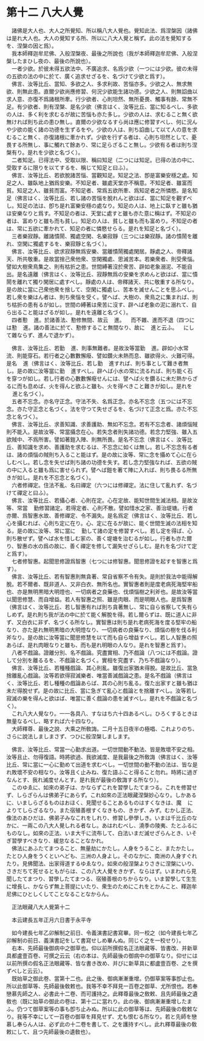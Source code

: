 # 第十二 八大人覺
　諸佛是大人也、大人之所覺知、所以稱八大人覺也。覺知此法、爲涅槃因（諸佛は是れ大人也。大人の覺知する所、所以に八大人覺と稱ず。此の法を覺知するを、涅槃の因と爲）。  
　我本師釋迦牟尼佛、入般涅槃夜、最後之所說也（我が本師釋迦牟尼佛、入般涅槃したまひし夜の、最後の所說也）。  
　一者少欲。於彼未得五欲法中、不廣追求、名爲少欲（一つには少欲。彼の未得の五欲の法の中に於て、廣く追求せざるを、名づけて少欲と爲す）。  
　佛言、汝等比丘、當知、多欲之人、多求利故、苦惱亦多。少欲之人、無求無欲、則無此患。直爾少欲尚應修習󠄁、何況少欲能生諸功德。少欲之人、則無諂曲以求人意、亦復不爲諸根所牽。行少欲者、心則坦然、無所憂畏、觸事有餘、常無不足。有少欲者、則有涅槃、是名少欲（佛言はく、汝等比丘、當に知るべし、多欲の人は、多く利を求むるが故に苦惱も亦た多し。少欲の人は、求むること無く欲無ければ則ち此の患ひ無し。直爾の少欲なるすら尚ほ應に修習󠄁すべし、何に況んや少欲の能く諸の功德を生ずるをや。少欲の人は、則ち諂曲して以て人の意を求むること無く、亦復諸根に牽かれず。少欲を行ずる者は、心則ち坦然として、憂畏する所無し、事に觸れて餘あり、常に足らざること無し。少欲有る者は則ち涅槃有り。是れを少欲と名づく）。  
　二者知足。已得法中、受取以限、稱曰知足（二つには知足。已得の法の中に、受取するに限りを以てするを、稱じて知足と曰ふ）。  
　佛言、汝等比丘、若欲脫諸苦惱、當觀知足。知足之法、卽是富樂安穩之處。知足之人、雖臥地上猶爲安樂。不知足者、雖處天堂亦不稱意。不知足者、雖富而貧。知足之人、雖貧而富。不知足者、常爲五欲所牽、爲知足者之所憐愍。是名知足（佛言はく、汝等比丘、若し諸の苦惱を脫れんと欲はば、當に知足を觀ずべし。知足の法は、卽ち是れ富樂安穩の處なり。知足の人は、地上に臥すと雖も猶ほ安樂なりと爲す。不知足の者は、天堂に處すと雖も亦た意に稱はず。不知足の者は、富めりと雖も而も貧し。知足の人は、貧しと雖も而も富めり。不知足の者は、常に五欲に牽かれて、知足の者に憐愍せらる。是れを知足と名づく）。  
　三者樂寂靜。離諸憒鬧、獨處空閑、名樂寂靜（三つには樂寂靜。諸の憒鬧を離れ、空閑に獨處するを、樂寂靜と名づく）。  
　佛言、汝等比丘、欲求寂靜無爲安樂、當離憒鬧獨處閑居。靜處之人、帝釋諸天、所共敬重。是故當捨己衆他衆、空閑獨處、思滅苦本。若樂衆者、則受衆惱。譬如大樹衆鳥集之、則有枯折之患。世間縛著沒於衆苦、辟如老象溺泥、不能自出。是名遠離（佛言はく、汝等比丘、寂靜無爲の安樂を求めんと欲はば、當に憒鬧を離れて獨り閑居に處すべし。靜處の人は、帝釋諸天、共に敬重する所なり。是の故に當に己衆他衆を捨して、空閑に獨處し、苦本を滅せんことを思ふべし。若し衆を樂はん者は、則ち衆惱を受く。譬へば、大樹の、衆鳥之に集まれば、則ち枯折の患有るが如し。世間の縛著は衆苦に沒す、辟へば老象の泥に溺れて、自ら出ること能はざるが如し。是れを遠離と名づく）。  
　四者懃<img width="16" height="16" src="_cSQgioD.png" border="0">進。於諸善法、懃修無間、故云<img width="16" height="16" src="_cSQgioD.png" border="0">進。<img width="16" height="16" src="_cSQgioD.png" border="0">而不雜、進而不退（四つには懃<img width="16" height="16" src="_cSQgioD.png" border="0">進。諸の善法に於て、懃修すること無間なり、故に<img width="16" height="16" src="_cSQgioD.png" border="0">進と云ふ。<img width="16" height="16" src="_cSQgioD.png" border="0">にして雜ならず、進んで退かず）。  
  
　佛言、汝等比丘、若勤<img width="16" height="16" src="_cSQgioD.png" border="0">進、則事無難者。是故汝等當勤<img width="16" height="16" src="_cSQgioD.png" border="0">進。辟如小水常流、則能穿石。若行者之心數數懈癈、譬如鑽火未熱而息、雖欲得火、火難可得。是名<img width="16" height="16" src="_cSQgioD.png" border="0">進（佛言はく、汝等比丘、若し勤<img width="16" height="16" src="_cSQgioD.png" border="0">進すれば、則ち事として難き者無し。是の故に汝等當に勤<img width="16" height="16" src="_cSQgioD.png" border="0">進すべし。辟へば小水の常に流るれば、則ち能く石を穿つが如し。若し行者の心數數懈癈せんには、譬へば火を鑽るに未だ熱からざるに而も息めば、火を得んと欲ふと雖も、火を得べきこと難きが如し。是れを<img width="16" height="16" src="_cSQgioD.png" border="0">進と名づく）。  
　五者不忘念。亦名守正念。守法不失、名爲正念。亦名不忘念（五つには不忘念。亦た守正念と名づく。法を守つて失せざるを、名づけて正念と爲。亦た不忘念と名づく）。  
　佛言、汝等比丘、求善知識、求善護助、無如不忘念。若有不忘念者、諸煩惱賊則不能入。是故汝等、常當攝念在心。若失念者則失諸功德。若念力堅強、雖入五欲賊中、不爲所害。譬如著鎧入陣、則無所畏。是名不忘念（佛言はく、汝等比丘、善知識を求め、善護助を求むるは、不忘念に如くは無し。若し不忘念有る者は、諸の煩惱の賊則ち入ること能はず。是の故に汝等、常に念を攝めて心に在らしむべし。若し念を失せば則ち諸の功德を失す。若し念力堅強なれば、五欲の賊の中に入ると雖も爲に害せられず。譬へば鎧を著て陣に入れば、則ち畏るる所無きが如し。是れを不忘念と名づく）。  
　六者修禪定。住法不亂、名曰禪定（六つには修禪定。法に住して亂れず、名づけて禪定と曰ふ）。  
　佛言、汝等比丘、若攝心者、心則在定。心在定故、能知世間生滅法相。是故汝等、常當<img width="16" height="16" src="_cSQgioD.png" border="0">勤修習󠄁諸定。若得定者、心則不散。譬如惜水之家、善治堤塘。行者亦爾、爲智惠水故、善修禪定、令不漏失。是名爲定（佛言はく、汝等比丘、若し心を攝むれば、心則ち定に在り。心、定に在るが故に、能く世間生滅の法相を知る。是の故に汝等、常に當に<img width="16" height="16" src="_cSQgioD.png" border="0">勤して諸の定を修習󠄁すべし。若し定を得ば、心則ち散ぜず。譬へば水を惜しむ家の、善く堤塘を治むるが如し。行者も亦た爾り、智惠の水の爲の故に、善く禪定を修して漏失せざらしむ。是れを名づけて定と爲す）。  
　七者修智惠。起聞思修證爲智惠（七つには修智惠。聞思修證を起すを智惠と爲す）。  
　佛言、汝等比丘、若有智惠則無貪著、常自省察不令有失。是則於我法中能得解脫。若不爾者、既非道人、又非白衣、無所名也。實智惠者則是度老病死海堅牢船也、亦是無明黒暗大明燈也、一切病者之良藥也、伐煩惱樹之利斧也。是故汝等當以聞思修慧、而自增益。若人有智惠之照、雖是肉眼、而是明眼人也。是爲智惠（佛言はく、汝等比丘、若し智惠有れば則ち貪著無し、常に自ら省察して失有らしめず。是れ則ち我が法の中に於て能く解脫を得。若し爾らずは、既に道人に非ず、又白衣に非ず、名づくる所なし。實智惠は則ち是れ老病死海を度る堅牢の船なり、亦た是れ無明黒暗の大明燈なり、一切病者の良藥なり、煩惱の樹を伐る利斧なり。是の故に汝等當に聞思修慧を以て而も自ら增益すべし。若し人智惠の照あらば、是れ肉眼なりと雖も、而も是れ明眼の人なり。是れを智惠と爲す）。  
　八者不戲論。證離分別、名不戲論。究盡實相、乃不戲論（八つには不戲論。證して分別を離るるを、不戲論と名づく。實相を究盡す、乃ち不戲論なり）。  
　佛言、汝等比丘、若種種戲論、其心則亂。雖復出家猶未得脫。是故比丘、當急捨離亂心戲論。汝等若欲得寂滅樂者、唯當善滅戲論之患。是名不戲論（佛言はく、汝等比丘、若し種種の戲論あらば、其の心則ち亂る。復た出家すと雖も猶ほ未だ得脫せず。是の故に比丘、當に急ぎて亂心と戲論とを捨離すべし。汝等若し寂滅の樂を得んと欲はば、唯當に善く戲論の患を滅すべし。是れを不戲論と名づく）。  
　これ八大人覺なり。一一各具八、すなはち六十四あるべし。ひろくするときは無量なるべし、略すれば六十四なり。  
　大師釋尊、最後之說、大乘之所敎誨。二月十五日夜半の極唱、これよりのち、さらに說法しましまさず、つひに般涅槃しまします。  
  
　佛言、汝等比丘、常當一心勤求出道。一切世間動不動法、皆是敗壞不安之相。汝等且止、勿得復語。時將欲過、我欲滅度、是我最後之所敎誨（佛言はく、汝等比丘、常に當に一心に勤めて出道を求むべし。一切世間の動不動の法は、皆な是れ敗壞不安の相なり。汝等且く止みね、復た語ふこと得ること勿れ。時將に過ぎなんとす、我れ滅度せんとす。是れ我が最後の敎誨する所なり）。  
　このゆゑに、如來の弟子は、かならずこれを習󠄁學したてまつる。これを修習󠄁せず、しらざらんは佛弟子にあらず。これ如來の正法眼藏涅槃妙心なり。しかあるに、いましらざるものはおほく、見聞せることあるものはすくなきは、魔<img width="16" height="16" src="_ccGiJ4y.png" border="0">によりてしらざるなり。また宿殖善根すくなきもの、きかず、みず。むかし正法、像法のあひだは、佛弟子みなこれをしれり、修習󠄁し參學しき。いまは千比丘のなかに、一兩この八大人覺しれる者なし。あはれむべし、澆季の陵夷、たとふるにものなし。如來の正法、いま大千に流布して、白法いまだ滅せざらんとき、いそぎ習󠄁學すべきなり、緩怠なることなかれ。  
　佛法にあふたてまつること、無量劫にかたし。人身をうること、またかたし。たとひ人身をうくといへども、三洲の人身よし。そのなかに、南洲の人身すぐれたり。見佛聞法、出家得道するゆゑなり。如來の般涅槃よりさきに涅槃にいり、さきだちて死せるともがらは、この八大人覺をきかず、ならはず。いまわれら見聞したてまつり、習󠄁學したてまつる、宿殖善根のちからなり。いま習󠄁學して生生に增長し、かならず無上菩提にいたり、衆生のためにこれをとかんこと、釋迦牟尼佛にひとしくしてことなることなからん。  
  
　正法眼藏八大人覺第十二  
  
　本云建長五年正月六日書于永平寺  
  
　如今建長七年乙卯解制之前日、令義演書記書寫畢。同一校之（如今建長七年乙卯解制の前日、義演書記をして書寫せしめ畢んぬ。同じく之を一校せり）。  
　右本、先師最後御病中之御草也。仰以前所撰假名正法眼藏等、皆書改、并新草具都盧壹百卷、可撰之云云（右の本は、先師最後の御病中の御草なり。仰せには以前所撰の假名正法眼藏等、皆な書き改め、并びに新草具に都盧壹百卷、之を撰ずべしと云云）。  
　既始草之御此卷、當第十二也。此之後、御病漸漸重增。仍御草案等事卽止也。所以此御草等、先師最後敎敕也。我等不幸不拜見一百卷之御草、尤所恨也。若奉戀慕先師之人、必書此十二卷、而可護持之。此釋尊最後之敎敕、且先師最後之遺敎也（既に始草の御此の卷は、第十二に當れり。此の後、御病漸漸重增したまふ。仍つて御草案等の事も卽ち止みぬ。所以に此の御草等は、先師最後の敎敕なり。我等不幸にして一百卷の御草を拜見せず、尤も恨むる所なり。若と先師を戀慕し奉らん人は、必ず此の十二卷を書して、之を護持すべし。此れ釋尊最後の敎敕にして、且つ先師最後の遺敎也）。